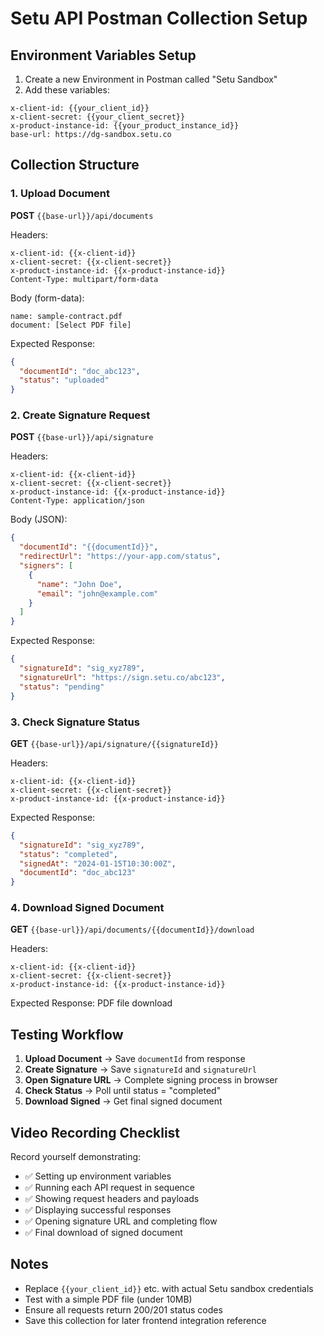 # Setu API Postman Collection Setup

## Environment Variables Setup

1. Create a new Environment in Postman called "Setu Sandbox"
2. Add these variables:

```
x-client-id: {{your_client_id}}
x-client-secret: {{your_client_secret}}  
x-product-instance-id: {{your_product_instance_id}}
base-url: https://dg-sandbox.setu.co
```

## Collection Structure

### 1. Upload Document
**POST** `{{base-url}}/api/documents`

Headers:
```
x-client-id: {{x-client-id}}
x-client-secret: {{x-client-secret}}
x-product-instance-id: {{x-product-instance-id}}
Content-Type: multipart/form-data
```

Body (form-data):
```
name: sample-contract.pdf
document: [Select PDF file]
```

Expected Response:
```json
{
  "documentId": "doc_abc123",
  "status": "uploaded"
}
```

### 2. Create Signature Request
**POST** `{{base-url}}/api/signature`

Headers:
```
x-client-id: {{x-client-id}}
x-client-secret: {{x-client-secret}}
x-product-instance-id: {{x-product-instance-id}}
Content-Type: application/json
```

Body (JSON):
```json
{
  "documentId": "{{documentId}}", 
  "redirectUrl": "https://your-app.com/status",
  "signers": [
    {
      "name": "John Doe",
      "email": "john@example.com"
    }
  ]
}
```

Expected Response:
```json
{
  "signatureId": "sig_xyz789",
  "signatureUrl": "https://sign.setu.co/abc123",
  "status": "pending"
}
```

### 3. Check Signature Status
**GET** `{{base-url}}/api/signature/{{signatureId}}`

Headers:
```
x-client-id: {{x-client-id}}
x-client-secret: {{x-client-secret}}
x-product-instance-id: {{x-product-instance-id}}
```

Expected Response:
```json
{
  "signatureId": "sig_xyz789",
  "status": "completed",
  "signedAt": "2024-01-15T10:30:00Z",
  "documentId": "doc_abc123"
}
```

### 4. Download Signed Document  
**GET** `{{base-url}}/api/documents/{{documentId}}/download`

Headers:
```
x-client-id: {{x-client-id}}
x-client-secret: {{x-client-secret}}
x-product-instance-id: {{x-product-instance-id}}
```

Expected Response: PDF file download

## Testing Workflow

1. **Upload Document** → Save `documentId` from response
2. **Create Signature** → Save `signatureId` and `signatureUrl` 
3. **Open Signature URL** → Complete signing process in browser
4. **Check Status** → Poll until status = "completed"
5. **Download Signed** → Get final signed document

## Video Recording Checklist

Record yourself demonstrating:
- ✅ Setting up environment variables
- ✅ Running each API request in sequence
- ✅ Showing request headers and payloads
- ✅ Displaying successful responses
- ✅ Opening signature URL and completing flow
- ✅ Final download of signed document

## Notes

- Replace `{{your_client_id}}` etc. with actual Setu sandbox credentials
- Test with a simple PDF file (under 10MB)
- Ensure all requests return 200/201 status codes
- Save this collection for later frontend integration reference